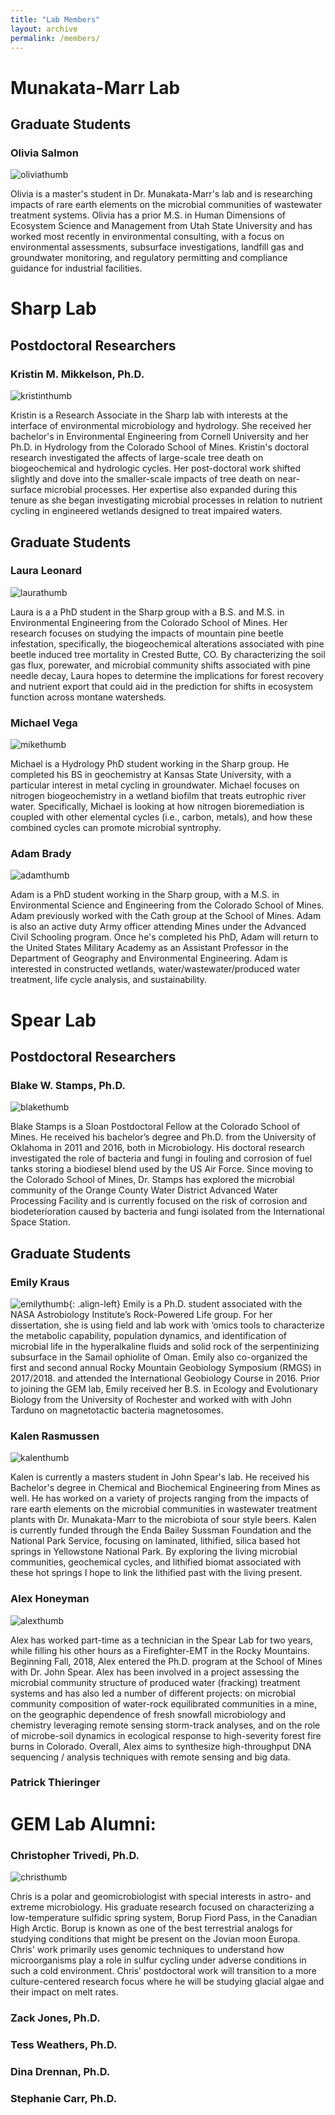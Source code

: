 ```yaml
---
title: "Lab Members"
layout: archive
permalink: /members/
---
```



# Munakata-Marr Lab

## Graduate Students

### Olivia Salmon

![oliviathumb](/images/osalmon_thumb.jpg)

Olivia is a master's student in Dr. Munakata-Marr's lab and is researching impacts of rare earth elements on the microbial communities of wastewater treatment systems. Olivia has a prior M.S. in Human Dimensions of Ecosystem Science and Management from Utah State University and has worked most recently in environmental consulting, with a focus on environmental assessments, subsurface investigations, landfill gas and groundwater monitoring, and regulatory permitting and compliance guidance for industrial facilities.


# Sharp Lab

## Postdoctoral Researchers

### Kristin M. Mikkelson, Ph.D.

![kristinthumb](/images/km_thumb.jpg)

Kristin is a Research Associate in the Sharp lab with interests at the interface of environmental microbiology and hydrology. She received her bachelor's in Environmental Engineering from Cornell University and her Ph.D. in Hydrology from the Colorado School of Mines. Kristin's doctoral research investigated the affects of large-scale tree death on biogeochemical and hydrologic cycles. Her post-doctoral work shifted slightly and dove into the smaller-scale impacts of tree death on near-surface microbial processes. Her expertise also expanded during this tenure as she began investigating microbial processes in relation to nutrient cycling in engineered wetlands designed to treat impaired waters.


## Graduate Students

### Laura Leonard

![laurathumb](/images/lleonard_thumb.jpg)

Laura is a a PhD student in the Sharp group with a B.S. and M.S. in Environmental Engineering from the Colorado School of Mines. Her research focuses on studying the impacts of mountain pine beetle infestation, specifically, the biogeochemical alterations associated with pine beetle induced tree mortality in Crested Butte, CO.  By characterizing the soil gas flux, porewater, and microbial community shifts associated with pine needle decay, Laura hopes to determine the implications for forest recovery and nutrient export that could aid in the prediction for shifts in ecosystem function across montane watersheds.

### Michael Vega

![mikethumb](/images/mavega_thumb.jpg)

Michael is a Hydrology PhD student working in the Sharp group. He completed his BS in geochemistry at Kansas State University, with a particular interest in metal cycling in groundwater. Michael focuses on nitrogen biogeochemistry in a wetland biofilm that treats eutrophic river water.  Specifically, Michael is looking at how nitrogen bioremediation is coupled with other elemental cycles (i.e., carbon, metals), and how these combined cycles can promote microbial syntrophy. 

### Adam Brady
![adamthumb](/images/Abrady_thumb.jpg)

Adam is a PhD student working in the Sharp group, with a M.S. in Environmental Science and Engineering from the Colorado School of Mines. Adam previously worked with the Cath group at the School of Mines. Adam is also an active duty Army officer attending Mines under the Advanced Civil Schooling program. Once he's completed his PhD, Adam will return to the United States Military Academy as an Assistant Professor in the Department of Geography and Environmental Engineering. Adam is interested in constructed wetlands, water/wastewater/produced water treatment, life cycle analysis, and sustainability.

# Spear Lab

## Postdoctoral Researchers

### Blake W. Stamps, Ph.D.

![blakethumb](/images/bstamps_thumb.jpg)

Blake Stamps is a Sloan Postdoctoral Fellow at the Colorado School of Mines. He received his bachelor’s degree and Ph.D. from the University of Oklahoma in 2011 and 2016, both in Microbiology. His doctoral research investigated the role of bacteria and fungi in fouling and corrosion of fuel tanks storing a biodiesel blend used by the US Air Force. Since moving to the Colorado School of Mines, Dr. Stamps has explored the microbial community of the Orange County Water District Advanced Water Processing Facility and is currently focused on the risk of corrosion and biodeterioration caused by bacteria and fungi isolated from the International Space Station.


## Graduate Students

### Emily Kraus

![emilythumb](/images/ekraus_thumb.jpg){: .align-left} Emily is a Ph.D. student associated with the NASA Astrobiology Institute’s Rock-Powered Life group. For her dissertation, she is using field and lab work with ‘omics tools to characterize the metabolic capability, population dynamics, and identification of microbial life in the hyperalkaline fluids and solid rock of the serpentinizing subsurface in the Samail ophiolite of Oman. Emily also co-organized the first and second annual Rocky Mountain Geobiology Symposium (RMGS) in 2017/2018. and attended the International Geobiology Course in 2016. Prior to joining the GEM lab, Emily received her B.S. in Ecology and Evolutionary Biology from the University of Rochester and worked with with John Tarduno on magnetotactic bacteria magnetosomes.


### Kalen Rasmussen

![kalenthumb](/images/kras_thumb.jpg)

Kalen is currently a masters student in John Spear's lab.  He received his Bachelor's degree in Chemical and Biochemical Engineering from Mines as well. He has worked on a variety of projects ranging from the impacts of rare earth elements on the microbial communities in wastewater treatment plants with Dr. Munakata-Marr to the microbiota of sour style beers. Kalen is currently funded through the Enda Bailey Sussman Foundation and the National Park Service, focusing on laminated, lithified, silica based hot springs in Yellowstone National Park. By exploring the living microbial communities, geochemical cycles, and lithified biomat associated with these hot springs I hope to link the lithified past with the living present. 


### Alex Honeyman

![alexthumb](/images/Honeyman_GEM_website2.jpg)

Alex has worked part-time as a technician in the Spear Lab for two years, while filling his other hours as a Firefighter-EMT in the Rocky Mountains. Beginning Fall, 2018, Alex entered the Ph.D. program at the School of Mines with Dr. John Spear. Alex has been involved in a project assessing the microbial community structure of produced water (fracking) treatment systems and has also led a number of different projects: on microbial community composition of water-rock equilibrated communities in a mine, on the geographic dependence of fresh snowfall microbiology and chemistry leveraging remote sensing storm-track analyses, and on the role of microbe-soil dynamics in ecological response to high-severity forest fire burns in Colorado. Overall, Alex aims to synthesize high-throughput DNA sequencing / analysis techniques with remote sensing and big data.

### Patrick Thieringer


# GEM Lab Alumni:

### Christopher Trivedi, Ph.D.

![christhumb](/images/ctrivedi_thumb.jpg)

Chris is a polar and geomicrobiologist with special interests in astro- and extreme microbiology. His graduate research focused on characterizing a low-temperature sulfidic spring system, Borup Fiord Pass, in the Canadian High Arctic. Borup is known as one of the best terrestrial analogs for studying conditions that might be present on the Jovian moon Europa. Chris' work primarily uses genomic techniques to understand how microorganisms play a role in sulfur cycling under adverse conditions in such a cold environment. Chris’ postdoctoral work will transition to a more culture-centered research focus where he will be studying glacial algae and their impact on melt rates.

### Zack Jones, Ph.D.
### Tess Weathers, Ph.D.
### Dina Drennan, Ph.D.
### Stephanie Carr, Ph.D.
